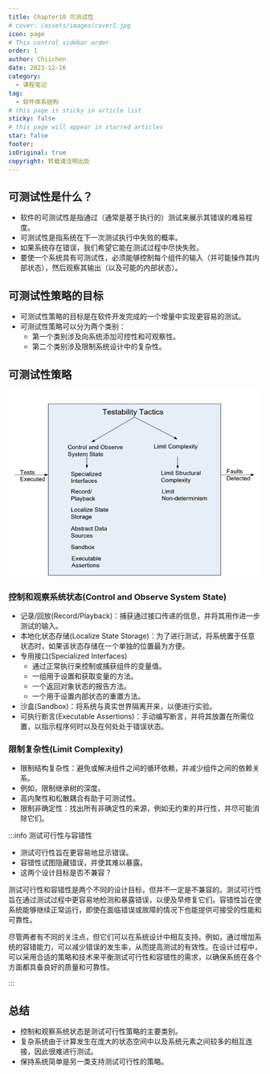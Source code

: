 ```yaml
---
title: Chapter10 可测试性
# cover: /assets/images/cover1.jpg
icon: page
# This control sidebar order
order: 1
author: Chiichen
date: 2023-12-16
category:
  - 课程笔记
tag:
  - 软件体系结构
# this page is sticky in article list
sticky: false
# this page will appear in starred articles
star: false
footer:
isOriginal: true
copyright: 转载请注明出处
---
```


## 可测试性是什么？

- 软件的可测试性是指通过（通常是基于执行的）测试来展示其错误的难易程度。
- 可测试性是指系统在下一次测试执行中失败的概率。
- 如果系统存在错误，我们希望它能在测试过程中尽快失败。
- 要使一个系统具有可测试性，必须能够控制每个组件的输入（并可能操作其内部状态），然后观察其输出（以及可能的内部状态）。

## 可测试性策略的目标

- 可测试性策略的目标是在软件开发完成的一个增量中实现更容易的测试。
- 可测试性策略可以分为两个类别：
  - 第一个类别涉及向系统添加可控性和可观察性。
  - 第二个类别涉及限制系统设计中的复杂性。

## 可测试性策略

![Testability Tactics](images/Chapter10可测试性/image.png)

### 控制和观察系统状态(Control and Observe System State)

- 记录/回放(Record/Playback)：捕获通过接口传递的信息，并将其用作进一步测试的输入。
- 本地化状态存储(Localize State Storage)：为了进行测试，将系统置于任意状态时，如果该状态存储在一个单独的位置最为方便。
- 专用接口(Specialized Interfaces)
  - 通过正常执行来控制或捕获组件的变量值。
  - 一组用于设置和获取变量的方法。
  - 一个返回对象状态的报告方法。
  - 一个用于设置内部状态的重置方法。
- 沙盒(Sandbox)：将系统与真实世界隔离开来，以便进行实验。
- 可执行断言(Executable Assertions)：手动编写断言，并将其放置在所需位置，以指示程序何时以及在何处处于错误状态。

### 限制复杂性(Limit Complexity)

- 限制结构复杂性：避免或解决组件之间的循环依赖，并减少组件之间的依赖关系。
- 例如，限制继承树的深度。
- 高内聚性和松散耦合有助于可测试性。
- 限制非确定性：找出所有非确定性的来源，例如无约束的并行性，并尽可能消除它们。

:::info 测试可行性与容错性

- 测试可行性旨在更容易地显示错误。
- 容错性试图隐藏错误，并使其难以暴露。
- 这两个设计目标是否不兼容？

测试可行性和容错性是两个不同的设计目标，但并不一定是不兼容的。测试可行性旨在通过测试过程中更容易地检测和暴露错误，以便及早修复它们。容错性旨在使系统能够继续正常运行，即使在面临错误或故障的情况下也能提供可接受的性能和可靠性。

尽管两者有不同的关注点，但它们可以在系统设计中相互支持。例如，通过增加系统的容错能力，可以减少错误的发生率，从而提高测试的有效性。在设计过程中，可以采用合适的策略和技术来平衡测试可行性和容错性的需求，以确保系统在各个方面都具备良好的质量和可靠性。

:::

## 总结

- 控制和观察系统状态是测试可行性策略的主要类别。
- 复杂系统由于计算发生在庞大的状态空间中以及系统元素之间较多的相互连接，因此很难进行测试。
- 保持系统简单是另一类支持测试可行性的策略。
